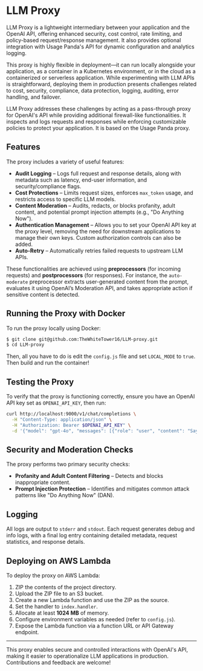 # LLM Proxy

LLM Proxy is a lightweight intermediary between your application and the OpenAI API, offering enhanced security, cost control, rate limiting, and policy-based request/response management. It also provides optional integration with Usage Panda's API for dynamic configuration and analytics logging.

This proxy is highly flexible in deployment—it can run locally alongside your application, as a container in a Kubernetes environment, or in the cloud as a containerized or serverless application. While experimenting with LLM APIs is straightforward, deploying them in production presents challenges related to cost, security, compliance, data protection, logging, auditing, error handling, and failover.

LLM Proxy addresses these challenges by acting as a pass-through proxy for OpenAI's API while providing additional firewall-like functionalities. It inspects and logs requests and responses while enforcing customizable policies to protect your application. It is based on the Usage Panda proxy.

## Features

The proxy includes a variety of useful features:

- **Audit Logging** – Logs full request and response details, along with metadata such as latency, end-user information, and security/compliance flags.
- **Cost Protections** – Limits request sizes, enforces `max_token` usage, and restricts access to specific LLM models.
- **Content Moderation** – Audits, redacts, or blocks profanity, adult content, and potential prompt injection attempts (e.g., "Do Anything Now").
- **Authentication Management** – Allows you to set your OpenAI API key at the proxy level, removing the need for downstream applications to manage their own keys. Custom authorization controls can also be added.
- **Auto-Retry** – Automatically retries failed requests to upstream LLM APIs.

These functionalities are achieved using **preprocessors** (for incoming requests) and **postprocessors** (for responses). For instance, the `auto-moderate` preprocessor extracts user-generated content from the prompt, evaluates it using OpenAI’s Moderation API, and takes appropriate action if sensitive content is detected.

## Running the Proxy with Docker

To run the proxy locally using Docker:

```bash
$ git clone git@github.com:TheWhiteTower16/LLM-proxy.git
$ cd LLM-proxy
```

Then, all you have to do is edit the `config.js` file and set `LOCAL_MODE` to `true`. Then build and run the container!

## Testing the Proxy

To verify that the proxy is functioning correctly, ensure you have an OpenAI API key set as `OPENAI_API_KEY`, then run:

```bash
curl http://localhost:9000/v1/chat/completions \
  -H "Content-Type: application/json" \
  -H "Authorization: Bearer $OPENAI_API_KEY" \
  -d '{"model": "gpt-4o", "messages": [{"role": "user", "content": "Say this is a test!"}], "temperature": 0.7}'
```

## Security and Moderation Checks

The proxy performs two primary security checks:

- **Profanity and Adult Content Filtering** – Detects and blocks inappropriate content.
- **Prompt Injection Protection** – Identifies and mitigates common attack patterns like "Do Anything Now" (DAN).

## Logging

All logs are output to `stderr` and `stdout`. Each request generates debug and info logs, with a final log entry containing detailed metadata, request statistics, and response details.

## Deploying on AWS Lambda

To deploy the proxy on AWS Lambda:

1. ZIP the contents of the project directory.
2. Upload the ZIP file to an S3 bucket.
3. Create a new Lambda function and use the ZIP as the source.
4. Set the handler to `index.handler`.
5. Allocate at least **1024 MB** of memory.
6. Configure environment variables as needed (refer to `config.js`).
7. Expose the Lambda function via a function URL or API Gateway endpoint.

---

This proxy enables secure and controlled interactions with OpenAI's API, making it easier to operationalize LLM applications in production. Contributions and feedback are welcome!

